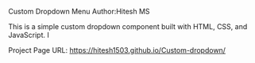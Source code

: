 Custom Dropdown Menu
Author:Hitesh MS

This is a simple custom dropdown component built with HTML, CSS, and JavaScript. I

Project Page URL: https://hitesh1503.github.io/Custom-dropdown/
